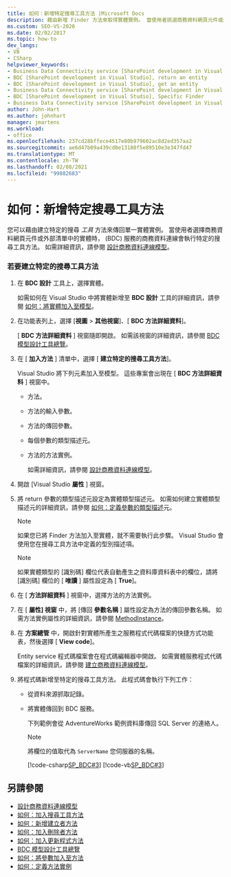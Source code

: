 ```yaml
---
title: 如何：新增特定搜尋工具方法 |Microsoft Docs
description: 藉由新增 Finder 方法來取得實體實例。 當使用者挑選商務資料網頁元件或外部清單中的實體時，BDC 服務會呼叫方法。
ms.custom: SEO-VS-2020
ms.date: 02/02/2017
ms.topic: how-to
dev_langs:
- VB
- CSharp
helpviewer_keywords:
- Business Data Connectivity service [SharePoint development in Visual Studio], Specific Finder
- BDC [SharePoint development in Visual Studio], return an entity
- BDC [SharePoint development in Visual Studio], get an entity
- Business Data Connectivity service [SharePoint development in Visual Studio], return an entity
- BDC [SharePoint development in Visual Studio], Specific Finder
- Business Data Connectivity service [SharePoint development in Visual Studio], get an entity
author: John-Hart
ms.author: johnhart
manager: jmartens
ms.workload:
- office
ms.openlocfilehash: 237cd28bffece4517e80b979602ac8d2ed357aa2
ms.sourcegitcommit: ae6d47b09a439cd0e13180f5e89510e3e347fd47
ms.translationtype: MT
ms.contentlocale: zh-TW
ms.lasthandoff: 02/08/2021
ms.locfileid: "99882683"
---
```

# <a name="how-to-add-a-specific-finder-method"></a>如何：新增特定搜尋工具方法
  您可以藉由建立特定的搜尋 *工具* 方法來傳回單一實體實例。 當使用者選擇商務資料網頁元件或外部清單中的實體時， (BDC) 服務的商務資料連線會執行特定的搜尋工具方法。 如需詳細資訊，請參閱 [設計商務資料連線模型](../sharepoint/designing-a-business-data-connectivity-model.md)。

### <a name="to-create-a-specific-finder-method"></a>若要建立特定的搜尋工具方法

1. 在 **BDC 設計** 工具上，選擇實體。

    如需如何在 Visual Studio 中將實體新增至 **BDC 設計** 工具的詳細資訊，請參閱 [如何：將實體加入至模型](../sharepoint/how-to-add-an-entity-to-a-model.md)。

2. 在功能表列上，選擇 [**視圖**  >  **其他視窗**]、[ **BDC 方法詳細資料**]。

    [ **BDC 方法詳細資料** ] 視窗隨即開啟。 如需該視窗的詳細資訊，請參閱 [BDC 模型設計工具總覽](../sharepoint/bdc-model-design-tools-overview.md)。

3. 在 [ **加入方法** ] 清單中，選擇 [ **建立特定的搜尋工具方法**]。

    Visual Studio 將下列元素加入至模型。 這些專案會出現在 [ **BDC 方法詳細資料** ] 視窗中。

   - 方法。

   - 方法的輸入參數。

   - 方法的傳回參數。

   - 每個參數的類型描述元。

   - 方法的方法實例。

     如需詳細資訊，請參閱 [設計商務資料連線模型](../sharepoint/designing-a-business-data-connectivity-model.md)。

4. 開啟 [Visual Studio **屬性** ] 視窗。

5. 將 return 參數的類型描述元設定為實體類型描述元。 如需如何建立實體類型描述元的詳細資訊，請參閱 [如何：定義參數的類型描述](../sharepoint/how-to-define-the-type-descriptor-of-a-parameter.md)元。

   > [!NOTE]
   > 如果您已將 Finder 方法加入至實體，就不需要執行此步驟。 Visual Studio 會使用您在搜尋工具方法中定義的型別描述項。

   > [!NOTE]
   > 如果實體類型的 [識別碼] 欄位代表自動產生之資料庫資料表中的欄位，請將 [識別碼] 欄位的 [ **唯讀** ] 屬性設定為 [ **True**]。

6. 在 [ **方法詳細資料** ] 視窗中，選擇方法的方法實例。

7. 在 [ **屬性] 視窗** 中，將 [傳回 **參數名稱** ] 屬性設定為方法的傳回參數名稱。 如需方法實例屬性的詳細資訊，請參閱 [MethodInstance](/previous-versions/office/developer/sharepoint-2010/ee556838(v=office.14))。

8. 在 **方案總管** 中，開啟針對實體所產生之服務程式代碼檔案的快捷方式功能表，然後選擇 [ **View code**]。

    Entity service 程式碼檔案會在程式碼編輯器中開啟。 如需實體服務程式代碼檔案的詳細資訊，請參閱 [建立商務資料連線模型](../sharepoint/creating-a-business-data-connectivity-model.md)。

9. 將程式碼新增至特定的搜尋工具方法。 此程式碼會執行下列工作：

   - 從資料來源抓取記錄。

   - 將實體傳回到 BDC 服務。

     下列範例會從 AdventureWorks 範例資料庫傳回 SQL Server 的連絡人。

     > [!NOTE]
     > 將欄位的值取代為 `ServerName` 您伺服器的名稱。

     [!code-csharp[SP_BDC#3](../sharepoint/codesnippet/CSharp/SP_BDC/bdcmodel1/contactservice.cs#3)]
     [!code-vb[SP_BDC#3](../sharepoint/codesnippet/VisualBasic/sp_bdc/bdcmodel1/contactservice.vb#3)]

## <a name="see-also"></a>另請參閱
- [設計商務資料連線模型](../sharepoint/designing-a-business-data-connectivity-model.md)
- [如何：加入搜尋工具方法](../sharepoint/how-to-add-a-finder-method.md)
- [如何：新增建立者方法](../sharepoint/how-to-add-a-creator-method.md)
- [如何：加入刪除者方法](../sharepoint/how-to-add-a-deleter-method.md)
- [如何：加入更新程式方法](../sharepoint/how-to-add-an-updater-method.md)
- [BDC 模型設計工具總覽](../sharepoint/bdc-model-design-tools-overview.md)
- [如何：將參數加入至方法](../sharepoint/how-to-add-a-parameter-to-a-method.md)
- [如何：定義方法實例](../sharepoint/how-to-define-a-method-instance.md)
